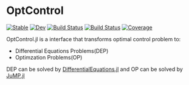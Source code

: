 # OptControl

[![Stable](https://img.shields.io/badge/docs-stable-blue.svg)](https://jake484.github.io/OptControl.jl/stable)
[![Dev](https://img.shields.io/badge/docs-dev-blue.svg)](https://jake484.github.io/OptControl.jl/dev)
[![Build Status](https://ci.appveyor.com/api/projects/status/github/jake484/OptControl.jl?svg=true)](https://ci.appveyor.com/project/jake484/OptControl-jl)
[![Build Status](https://api.cirrus-ci.com/github/jake484/OptControl.jl.svg)](https://cirrus-ci.com/github/jake484/OptControl.jl)
[![Coverage](https://codecov.io/gh/jake484/OptControl.jl/branch/main/graph/badge.svg)](https://codecov.io/gh/jake484/OptControl.jl)

OptControl.jl is a interface that transforms optimal control problem to:

* Differential Equations Problems(DEP)
* Optimzation Problems(OP)

DEP can be solved by [DifferentialEquations.jl](https://diffeq.sciml.ai/dev/) and OP can be solved by [JuMP.jl](https://jump.dev/JuMP.jl/stable/)

